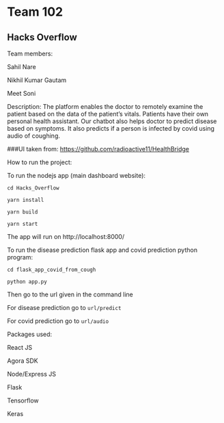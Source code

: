 # Team 102

## Hacks Overflow

Team members:

Sahil Nare

Nikhil Kumar Gautam

Meet Soni

Description:
The platform enables the doctor to remotely examine the patient based on the data of the patient’s vitals. Patients have their own personal health assistant. Our chatbot also helps doctor to predict disease based on symptoms.
It also predicts if a person is infected by covid using audio of coughing.

###UI taken from: https://github.com/radioactive11/HealthBridge

How to run the project:

To run the nodejs app (main dashboard website):

  `cd Hacks_Overflow`

  `yarn install`

  `yarn build`

  `yarn start`

The app will run on http://localhost:8000/

To run the disease prediction flask app and covid prediction python program:

  `cd flask_app_covid_from_cough`

  `python app.py`

Then go to the url given in the command line

For disease prediction go to `url/predict`

For covid prediction go to `url/audio`



Packages used:

React JS

Agora SDK

Node/Express JS

Flask

Tensorflow

Keras
